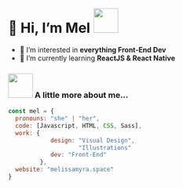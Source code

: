 <h1> 👋 Hi, I’m Mel <img src="https://media.giphy.com/media/mGcNjsfWAjY5AEZNw6/giphy.gif" width="50"></h1>

- 👀 I’m interested in <strong>everything Front-End Dev</strong>
- 🌱 I’m currently learning <strong>ReactJS & React Native</strong>



### <img src="https://media.giphy.com/media/VgCDAzcKvsR6OM0uWg/giphy.gif" width="50"> A little more about me...  

```javascript
const mel = {
  pronouns: "she" | "her",
  code: [Javascript, HTML, CSS, Sass],
  work: {
            design: "Visual Design",
                    "Illustrations"
            dev: "Front-End"
         },
  website: "melissamyra.space"
}
```
